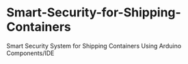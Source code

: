 # Smart-Security-for-Shipping-Containers
 Smart Security System for Shipping Containers Using Arduino Components/IDE
